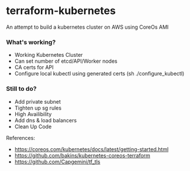 # terraform-kubernetes
An attempt to build a kubernetes cluster on AWS using CoreOs AMI

### What's working?
- Working Kubernetes Cluster
- Can set number of etcd/API/Worker nodes
- CA certs for API
- Configure local kubectl using generated certs (sh ./configure_kubectl)

### Still to do?
- Add private subnet
- Tighten up sg rules
- High Availibility
- Add dns & load balancers
- Clean Up Code


References:
- https://coreos.com/kubernetes/docs/latest/getting-started.html
- https://github.com/bakins/kubernetes-coreos-terraform
- https://github.com/Capgemini/tf_tls
